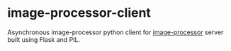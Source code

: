 # image-processor-client
Asynchronous image-processor python client for [image-processor] server built using Flask and PIL.

[image-processor]: https://github.com/thec0sm0s/image-processor